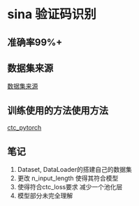 # sina 验证码识别

## 准确率99%+

## 数据集来源
[数据集来源](https://bbs.nightteam.cn/thread-470.htm)

## 训练使用的方法使用方法  
[ctc_pytorch](https://github.com/ypwhs/captcha_break)  

## 笔记
1. Dataset, DataLoader的搭建自己的数据集
2. 更改 n_input_length 使得其符合模型
3. 使得符合ctc_loss要求 减少一个池化层
4. 模型部分未完全理解

